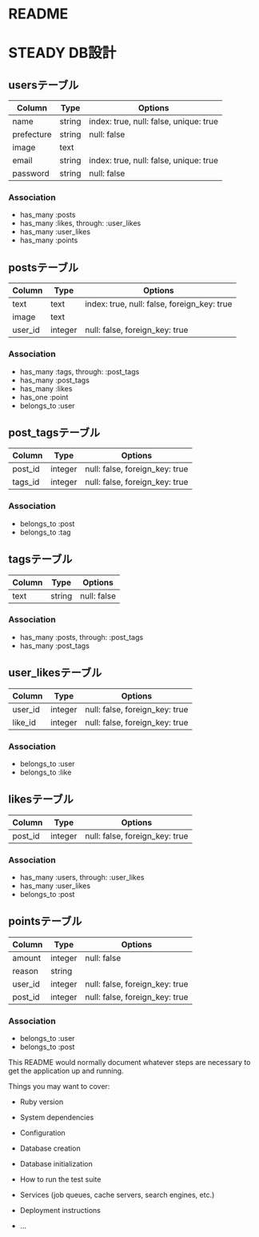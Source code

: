 # README
# STEADY DB設計
## usersテーブル
|Column|Type|Options|
|------|----|-------|
|name|string|index: true, null: false, unique: true|
|prefecture|string|null: false|
|image|text||
|email|string|index: true, null: false, unique: true|
|password|string|null: false|
### Association
- has_many :posts
- has_many :likes, through: :user_likes
- has_many :user_likes
- has_many :points

## postsテーブル
|Column|Type|Options|
|------|----|-------|
|text|text|index: true, null: false, foreign_key: true|
|image|text||
|user_id|integer|null: false, foreign_key: true|
### Association
- has_many :tags, through: :post_tags
- has_many :post_tags
- has_many :likes
- has_one :point
- belongs_to :user

## post_tagsテーブル
|Column|Type|Options|
|------|----|-------|
|post_id|integer|null: false, foreign_key: true|
|tags_id|integer|null: false, foreign_key: true|
### Association
- belongs_to :post
- belongs_to :tag

## tagsテーブル
|Column|Type|Options|
|------|----|-------|
|text|string|null: false|
### Association
- has_many :posts, through: :post_tags
- has_many :post_tags

## user_likesテーブル
|Column|Type|Options|
|------|----|-------|
|user_id|integer|null: false, foreign_key: true|
|like_id|integer|null: false, foreign_key: true|
### Association
- belongs_to :user
- belongs_to :like

## likesテーブル
|Column|Type|Options|
|------|----|-------|
|post_id|integer|null: false, foreign_key: true|
### Association
- has_many :users, through: :user_likes
- has_many :user_likes
- belongs_to :post

## pointsテーブル
|Column|Type|Options|
|------|----|-------|
|amount|integer|null: false|
|reason|string||
|user_id|integer|null: false, foreign_key: true|
|post_id|integer|null: false, foreign_key: true|
### Association
- belongs_to :user
- belongs_to :post

This README would normally document whatever steps are necessary to get the
application up and running.

Things you may want to cover:

* Ruby version

* System dependencies

* Configuration

* Database creation

* Database initialization

* How to run the test suite

* Services (job queues, cache servers, search engines, etc.)

* Deployment instructions

* ...
